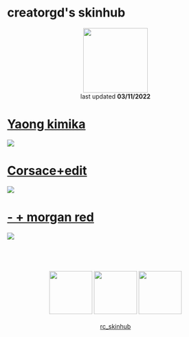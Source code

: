 # creatorgd's skinhub
<p align="center">
<a href="https://osu.ppy.sh/users/13962152">
  <img src="https://a.ppy.sh/13962152"  
       width="150"
       height="150"></a>
<br>
last updated <b>03/11/2022</b>
</p>

# [Yaong kimika](https://github.com/ryancranie/skinhub/raw/tyfh/player/creatorgd/yaong%20kimika.osk)
[![](https://i.imgur.com/6dX0T4O.jpg)](https://github.com/ryancranie/skinhub/raw/tyfh/player/creatorgd/yaong%20kimika.osk)

# [Corsace+edit](https://github.com/ryancranie/skinhub/raw/tyfh/player/creatorgd/Corsace%2Bedit.osk)
[![](https://i.imgur.com/ZETiiy9.jpg)](https://github.com/ryancranie/skinhub/raw/tyfh/player/creatorgd/Corsace%2Bedit.osk)

# [- + morgan red](https://github.com/ryancranie/skinhub/raw/tyfh/player/creatorgd/-%20%2B%20morgan%20red.osk)
[![](https://i.imgur.com/7og1HfO.jpg)](https://github.com/ryancranie/skinhub/raw/tyfh/player/creatorgd/-%20%2B%20morgan%20red.osk)

#
<p align="center">
  <br></br>
  <a href="https://www.twitch.tv/zz_creatorgd_zz">
  <img src="https://i.imgur.com/HM030lk.png" 
       width="100" 
       height="100"></a>
  <a href="https://www.youtube.com/channel/UCikuh0uF1_UUs0mhHZU1tGA">
  <img src="https://i.imgur.com/YWbDUUy.png"  
       width="100" 
       height="100"></a>
  <a href="https://twitter.com/CreatorGD727">
  <img src="https://i.imgur.com/PUQ5uWf.png" 
       width="100" 
       height="100"></a>
  <br></br>
  <a href="https://github.com/ryancranie/skinhub">rc_skinhub</a>
 </p>



